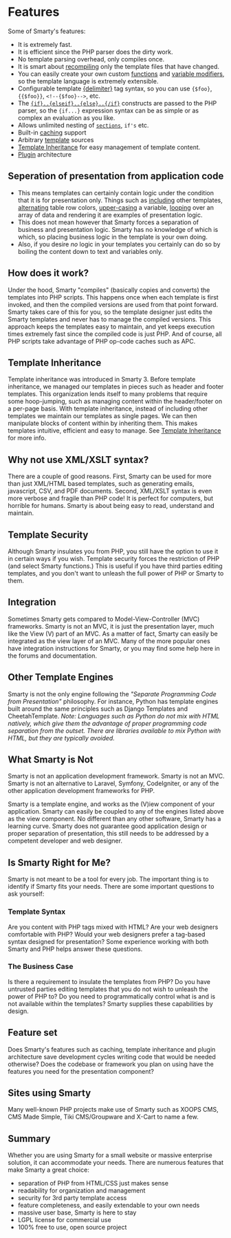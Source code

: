 Features
=======

Some of Smarty's features:
-   It is extremely fast.
-   It is efficient since the PHP parser does the dirty work.
-   No template parsing overhead, only compiles once.
-   It is smart about [recompiling](#variable.compile.check) only the
    template files that have changed.
-   You can easily create your own custom
    [functions](#language.custom.functions) and [variable
    modifiers](#language.modifiers), so the template language is
    extremely extensible.
-   Configurable template [{delimiter}](#variable.left.delimiter) tag
    syntax, so you can use `{$foo}`, `{{$foo}}`, `<!--{$foo}-->`, etc.
-   The [`{if}..{elseif}..{else}..{/if}`](#language.function.if)
    constructs are passed to the PHP parser, so the `{if...}` expression
    syntax can be as simple or as complex an evaluation as you like.
-   Allows unlimited nesting of
    [`sections`](#language.function.section), `if's` etc.
-   Built-in [caching](#caching) support
-   Arbitrary [template](#resources) sources
-   [Template Inheritance](#advanced.features.template.inheritance) for
    easy management of template content.
-   [Plugin](#plugins) architecture

## Seperation of presentation from application code
-   This means templates can certainly contain logic under the condition
    that it is for presentation only. Things such as
    [including](./designers/language-builtin-functions/language-function-include.md) other templates,
    [alternating](./designers/language-custom-functions/language-function-cycle.md) table row colors,
    [upper-casing](./designers/language-modifiers/language-modifier-upper.md) a variable,
    [looping](./designers/language-builtin-functions/language-function-foreach.md) over an array of data and
    rendering it are examples of presentation logic.
-   This does not mean however that Smarty forces a separation of
    business and presentation logic. Smarty has no knowledge of which is
    which, so placing business logic in the template is your own doing.
-   Also, if you desire *no* logic in your templates you certainly can
    do so by boiling the content down to text and variables only.

## How does it work?

Under the hood, Smarty "compiles" (basically copies and converts) the
templates into PHP scripts. This happens once when each template is
first invoked, and then the compiled versions are used from that point
forward. Smarty takes care of this for you, so the template designer
just edits the Smarty templates and never has to manage the compiled
versions. This approach keeps the templates easy to maintain, and yet
keeps execution times extremely fast since the compiled code is just
PHP. And of course, all PHP scripts take advantage of PHP op-code caches
such as APC.

## Template Inheritance

Template inheritance was introduced in Smarty 3. Before template
inheritance, we managed our templates in
pieces such as header and footer templates. This organization lends
itself to many problems that require some hoop-jumping, such as managing
content within the header/footer on a per-page basis. With template
inheritance, instead of including other templates we maintain our
templates as single pages. We can then manipulate blocks of content
within by inheriting them. This makes templates intuitive, efficient and
easy to manage. See
[Template Inheritance](./programmers/advanced-features/advanced-features-template-inheritance.md)
for more info.

## Why not use XML/XSLT syntax?
There are a couple of good reasons. First, Smarty can be used for more
than just XML/HTML based templates, such as generating emails,
javascript, CSV, and PDF documents. Second, XML/XSLT syntax is even more
verbose and fragile than PHP code! It is perfect for computers, but
horrible for humans. Smarty is about being easy to read, understand and
maintain.

## Template Security
Although Smarty insulates you from PHP, you still have the option to use
it in certain ways if you wish. Template security forces the restriction
of PHP (and select Smarty functions.) This is useful if you have third
parties editing templates, and you don't want to unleash the full power
of PHP or Smarty to them.

## Integration
Sometimes Smarty gets compared to Model-View-Controller (MVC)
frameworks. Smarty is not an MVC, it is just the presentation layer,
much like the View (V) part of an MVC. As a matter of fact, Smarty can
easily be integrated as the view layer of an MVC. Many of the more
popular ones have integration instructions for Smarty, or you may find
some help here in the forums and documentation.

## Other Template Engines
Smarty is not the only engine following the *"Separate Programming Code
from Presentation"* philosophy. For instance, Python has template
engines built around the same principles such as Django Templates and
CheetahTemplate. *Note: Languages such as Python do not mix with HTML
natively, which give them the advantage of proper programming code
separation from the outset. There are libraries available to mix Python
with HTML, but they are typically avoided.*

## What Smarty is Not

Smarty is not an application development framework. Smarty is not an
MVC. Smarty is not an alternative to Laravel, Symfony, CodeIgniter,
or any of the other application development frameworks for PHP.

Smarty is a template engine, and works as the (V)iew component of your
application. Smarty can easily be coupled to any of the engines listed
above as the view component. No different than any other software,
Smarty has a learning curve. Smarty does not guarantee good application
design or proper separation of presentation, this still needs to be
addressed by a competent developer and web designer.

## Is Smarty Right for Me?

Smarty is not meant to be a tool for every job. The important thing is
to identify if Smarty fits your needs. There are some important
questions to ask yourself:

### Template Syntax
Are you content with PHP tags mixed with HTML? Are your
web designers comfortable with PHP? Would your web designers prefer a
tag-based syntax designed for presentation? Some experience working with
both Smarty and PHP helps answer these questions.

### The Business Case
Is there a requirement to insulate the templates from
PHP? Do you have untrusted parties editing templates that you do not
wish to unleash the power of PHP to? Do you need to programmatically
control what is and is not available within the templates? Smarty
supplies these capabilities by design.

## Feature set
Does Smarty's features such as caching, template
inheritance and plugin architecture save development cycles writing code
that would be needed otherwise? Does the codebase or framework you plan
on using have the features you need for the presentation component?

## Sites using Smarty
Many well-known PHP projects make use of Smarty such as XOOPS CMS, CMS Made Simple, Tiki
CMS/Groupware and X-Cart to name a few.

## Summary
Whether you are using Smarty for a small website or massive enterprise
solution, it can accommodate your needs. There are numerous features
that make Smarty a great choice:

-   separation of PHP from HTML/CSS just makes sense
-   readability for organization and management
-   security for 3rd party template access
-   feature completeness, and easily extendable to your own needs
-   massive user base, Smarty is here to stay
-   LGPL license for commercial use
-   100% free to use, open source project

